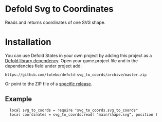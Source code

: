# Defold Svg to Coordinates
Reads and returns coordinates of one SVG shape.

# Installation
You can use Defold States in your own project by adding this project as a [Defold library dependency](http://www.defold.com/manuals/libraries/). Open your game.project file and in the dependencies field under project add:

    https://github.com/totebo/defold-svg_to_coords/archive/master.zip

Or point to the ZIP file of a [specific release](https://github.com/totebo/defold-svg_to_coords/releases).


## Example

      local svg_to_coords = require "svg_to_coords.svg_to_coords"
      local coordinates = svg_to_coords:read( "main/shape.svg", position )
